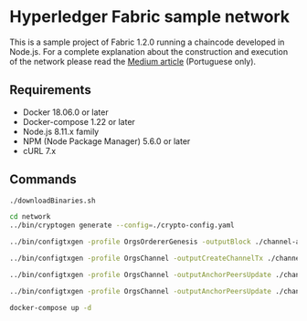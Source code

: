 # Hyperledger Fabric sample network

This is a sample project of Fabric 1.2.0 running a chaincode developed in Node.js. For a complete explanation about the construction and execution of the network please read the [Medium article](https://medium.com/@morbachrodrigo/criando-uma-rede-blockchain-com-hyperledger-fabric-e-node-js-4192c964e45a) (Portuguese only).

## Requirements

* Docker 18.06.0 or later
* Docker-compose 1.22 or later
* Node.js 8.11.x family
* NPM (Node Package Manager) 5.6.0 or later
* cURL 7.x

## Commands

```bash
./downloadBinaries.sh

```

```bash
cd network
../bin/cryptogen generate --config=./crypto-config.yaml
```

```bash
../bin/configtxgen -profile OrgsOrdererGenesis -outputBlock ./channel-artifacts/genesis.block
```

```bash
../bin/configtxgen -profile OrgsChannel -outputCreateChannelTx ./channel-artifacts/channel.tx -channelID samplechannel
```

```bash
../bin/configtxgen -profile OrgsChannel -outputAnchorPeersUpdate ./channel-artifacts/ProviderMSPanchors.tx -channelID samplechannel -asOrg ProviderMSP
```

```bash
../bin/configtxgen -profile OrgsChannel -outputAnchorPeersUpdate ./channel-artifacts/ConsumerMSPanchors.tx -channelID samplechannel -asOrg ConsumerMSP
```

```bash
docker-compose up -d
```
